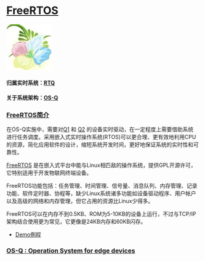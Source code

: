 ﻿# [FreeRTOS](https://github.com/OS-Q/FreeRTOS) 

[![sites](OS-Q/OS-Q.png)](http://www.os-q.com)

#### 归属实时系统：[RTQ](https://github.com/OS-Q/RTQ)
#### 关于系统架构：[OS-Q](https://github.com/OS-Q/OS-Q)

### [FreeRTOS简介](https://github.com/OS-Q/FreeRTOS/wiki)

在OS-Q实施中，需要对[Q1](https://github.com/OS-Q/Q1) 和 [Q2](https://github.com/OS-Q/Q2) 的设备实时驱动，在一定程度上需要借助系统进行任务调度。采用嵌入式实时操作系统(RTOS)可以更合理、更有效地利用CPU的资源，简化应用软件的设计，缩短系统开发时间，更好地保证系统的实时性和可靠性。

[FreeRTOS](https://www.freertos.org/) 是在嵌入式平台中能与Linux相匹敌的操作系统，提供GPL开源许可，它特别适用于开发物联网终端设备。

FreeRTOS功能包括：任务管理、时间管理、信号量、消息队列、内存管理、记录功能、软件定时器、协程等，缺少Linux系统诸多功能如设备驱动程序、用户帐户以及高级的网络和内存管理，但它占用的资源比Linux少得多。

FreeRTOS可以在内存不到0.5KB、ROM为5-10KB的设备上运行，不过与TCP/IP架构结合使用更为常见，它更像是24KB内存和60KB闪存。

* [Demo例程](Demo/)

### [OS-Q : Operation System for edge devices](http://www.OS-Q.com/FreeRTOS)